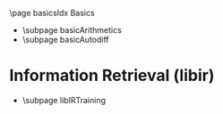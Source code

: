 \page basicsIdx Basics

- \subpage basicArithmetics
- \subpage basicAutodiff

# Information Retrieval (libir)
- \subpage libIRTraining